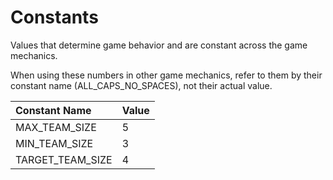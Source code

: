# Constants

Values that determine game behavior and are constant across the game mechanics.

When using these numbers in other game mechanics, refer to them by their constant name (ALL_CAPS_NO_SPACES), not their actual value.

| Constant Name    | Value |
|:-----------------|:------|
| MAX_TEAM_SIZE    | 5     |
| MIN_TEAM_SIZE    | 3     |
| TARGET_TEAM_SIZE | 4     |
